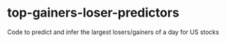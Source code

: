 # top-gainers-loser-predictors
Code to predict and infer the largest losers/gainers of a day for US stocks
